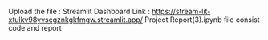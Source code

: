Upload the file : 
Streamlit Dashboard Link : https://stream-lit-xtulkv98yvscgznkgkfmgw.streamlit.app/
Project Report(3).ipynb file consist code and report
